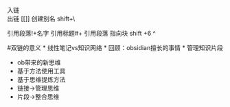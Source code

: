 

入链     
出链      [[]]
创建别名   shift+\

引用段落!+名字 
引用标题#+
引用段落
指向块 shift +6 ^


#双链的意义
	* 线性笔记vs知识网络
	* 回顾：obsidian擅长的事情
	* 管理知识片段
* ob带来的新思维
* 基于方法使用工具
* 基于思维提炼方法
* 链接->管理思维
* 片段->整合思维